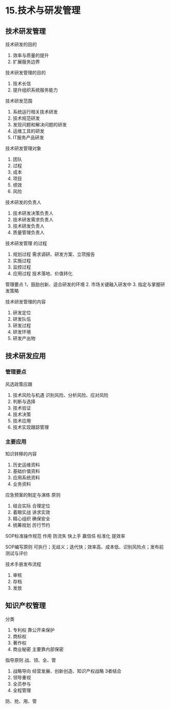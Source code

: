 # 15.技术与研发管理
## 技术研发管理 
技术研发的目的
1. 效率与质量的提升
2. 扩展服务边界

技术研发管理的目的
1. 技术长信
2. 提升组织系统服务能力

技术研发范围
1. 系统运行相关技术研发
2. 技术规范研发
3. 发现问题和解决问题的研发
4. 运维工具的研发
5. IT服务产品研发

技术研发管理对象
1. 团队
2. 过程
3. 成本
4. 项目
5. 绩效
6. 风险

技术研发的负责人
1. 技术研发决策负责人
2. 技术研发需求负责人
3. 技术研发负责人
4. 质量管理负责人

技术研发管理 的过程
1. 规划过程 需求调研、研发方案、立项报告
2. 实施过程 
3. 监控过程
4. 应用过程 技术落地、价值转化

管理要点
1，鼓励创新、适合研发的环境
2. 市场关键融入研发中
3. 指定与掌握研发策略

技术研发管理的内容
1. 研发定位
2. 研发队伍
3. 研发过程
4. 研发环境
5. 研发产出物

## 技术研发应用

### 管理要点
风选政策应跟

1. 技术风险与机遇 识别风险、分析风险、应对风险
2. 判断与选择
3. 技术验证
4. 技术决策
5. 技术应用
6. 技术实现跟踪管理

### 主要应用
知识转移的内容
1. 历史运维资料
2. 基础价值资料
3. 应用系统资料
4. 业务资料

应急预案的制定与演练 原则
1. 结合实际 合理定位
2. 着眼实战 讲求实效
3. 精心组织 确保安全
4. 统筹规划 厉行节约

SOP标准操作规范 
作用 防流失 快上手 赢信任 标准化 提效率

SOP编写原则 可执行；无歧义；迭代快；效率高、成本低、识别风险点；发布前测试与评价

技术手册发布流程
1. 审核
2. 存档
3. 发放

## 知识产权管理

分类
1. 专利权 靠公开来保护
2. 商标权
3. 著作权 
4. 商业秘密 主要靠内部保密

指导原则  战、领、全、管
1. 战略导向 经营发展、创新创造、知识产权战略 3者结合
2. 领导重视
3. 全员参与
4. 全程管理



防、抢、用、管



